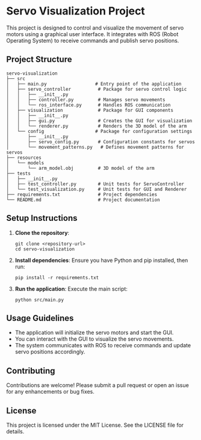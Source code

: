 # Servo Visualization Project

This project is designed to control and visualize the movement of servo motors using a graphical user interface. It integrates with ROS (Robot Operating System) to receive commands and publish servo positions.

## Project Structure

```
servo-visualization
├── src
│   ├── main.py                  # Entry point of the application
│   ├── servo_controller          # Package for servo control logic
│   │   ├── __init__.py
│   │   ├── controller.py         # Manages servo movements
│   │   └── ros_interface.py      # Handles ROS communication
│   ├── visualization             # Package for GUI components
│   │   ├── __init__.py
│   │   ├── gui.py                # Creates the GUI for visualization
│   │   └── renderer.py           # Renders the 3D model of the arm
│   └── config                   # Package for configuration settings
│       ├── __init__.py
│       ├── servo_config.py       # Configuration constants for servos
│       └── movement_patterns.py   # Defines movement patterns for servos
├── resources
│   └── models
│       └── arm_model.obj         # 3D model of the arm
├── tests
│   ├── __init__.py
│   ├── test_controller.py        # Unit tests for ServoController
│   └── test_visualization.py     # Unit tests for GUI and Renderer
├── requirements.txt              # Project dependencies
└── README.md                     # Project documentation
```

## Setup Instructions

1. **Clone the repository**:
   ```
   git clone <repository-url>
   cd servo-visualization
   ```

2. **Install dependencies**:
   Ensure you have Python and pip installed, then run:
   ```
   pip install -r requirements.txt
   ```

3. **Run the application**:
   Execute the main script:
   ```
   python src/main.py
   ```

## Usage Guidelines

- The application will initialize the servo motors and start the GUI.
- You can interact with the GUI to visualize the servo movements.
- The system communicates with ROS to receive commands and update servo positions accordingly.

## Contributing

Contributions are welcome! Please submit a pull request or open an issue for any enhancements or bug fixes.

## License

This project is licensed under the MIT License. See the LICENSE file for details.